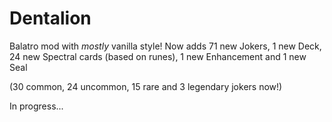 # Dentalion
Balatro mod with *mostly* vanilla style! Now adds 71 new Jokers, 1 new Deck,
24 new Spectral cards (based on runes), 1 new Enhancement and 1 new Seal

(30 common, 24 uncommon, 15 rare and 3 legendary jokers now!)

In progress...
